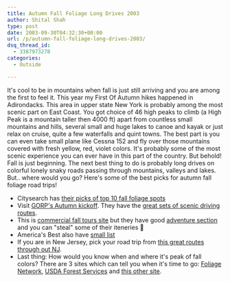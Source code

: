 ```yaml
---
title: Autumn Fall Foliage Long Drives 2003
author: Shital Shah
type: post
date: 2003-09-30T04:32:30+00:00
url: /p/autumn-fall-foliage-long-drives-2003/
dsq_thread_id:
  - 3387973278
categories:
  - Outside

---
```

It's cool to be in mountains when fall is just still arriving and you are among the first to feel it. This year my First Of Autumn hikes happened in Adirondacks. This area in upper state New York is probably among the most scenic part on East Coast. You got choice of 46 high peaks to climb (a High Peak is a mountain taller then 4000 ft) apart from countless small mountains and hills, several small and huge lakes to canoe and kayak or just relax on cruise, quite a few waterfalls and quint towns. The best part is you can even take small plane like Cessna 152 and fly over those mountains covered with fresh yellow, red, violet colors. It's probably some of the most scenic experience you can ever have in this part of the country. But behold! Fall is just beginning. The next best thing to do is probably long drives on colorful lonely snaky roads passing through mountains, valleys and lakes. But.. where would you go? Here's some of the best picks for autumn fall foliage road trips!

  * Citysearch has [their picks of top 10 fall foliage spots][1] 
  * Visit [GORP's Autumn kickoff][2]. They have the [great sets of scenic driving routes][3]. 
  * This is [commercial fall tours site][4] but they have good [adventure section][5] and you can "steal" some of their iteneries 🙂 
  * America's Best also have [small list][6] 
  * If you are in New Jersey, pick your road trip from [this great routes through out NJ][7]. 
  * Last thing: How would you know when and where it's peak of fall colors? There are 3 sites which can tell you when it's time to go: [Foliage Network][8], [USDA Forest Services][9] and [this other site][10].

 [1]: http://local.msn.com/special/archive/travel_fall.asp
 [2]: http://gorp.away.com/gorp/features/fall/fall_00.htm
 [3]: http://gorp.away.com/gorp/activity/rv.htm
 [4]: http://www.escortedfallfoliagetours.com/
 [5]: http://www.escortedfallfoliagetours.com/adventure/adventure.htm
 [6]: http://americasbestonline.com/fall.htm
 [7]: http://www.state.nj.us/travel/driving_tours_fall/falltours.shtml
 [8]: http://www.foliagenetwork.com/
 [9]: http://www.fs.fed.us/news/fallcolors/
 [10]: http://www.travelnotes.org/Travel/sep16.htm